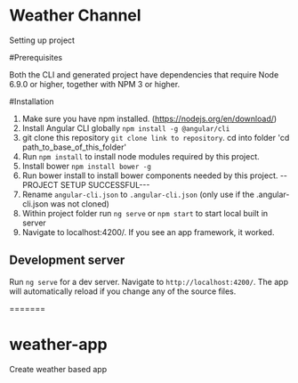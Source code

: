 # Weather Channel

Setting up project

#Prerequisites

Both the CLI and generated project have dependencies that require Node 6.9.0 or higher, together with NPM 3 or higher.

#Installation
1. Make sure you have npm installed. (https://nodejs.org/en/download/)
2. Install Angular CLI globally `npm install -g @angular/cli`
3. git clone this repository `git clone link to repository`. cd into folder 'cd path_to_base_of_this_folder'
4. Run `npm install` to install node modules required by this project.
5. Install bower `npm install bower -g`
6. Run bower install  to install bower components needed by this project.
--PROJECT SETUP SUCCESSFUL---
7. Rename `angular-cli.json` to `.angular-cli.json` (only use if the .angular-cli.json was not cloned)
8. Within project folder run `ng serve` or `npm start` to start local built in server
9. Navigate to localhost:4200/. If you see an app framework, it worked. 


## Development server
Run `ng serve` for a dev server. Navigate to `http://localhost:4200/`. The app will automatically reload if you change any of the source files.

=======
# weather-app
Create weather based app